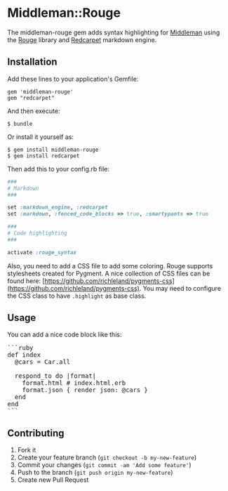 # Middleman::Rouge

The middleman-rouge gem adds syntax highlighting for [Middleman](https://github.com/middleman/middleman) using the [Rouge](https://github.com/jayferd/rouge) library and [Redcarpet](https://github.com/vmg/redcarpet) markdown engine.

## Installation

Add these lines to your application's Gemfile:

    gem 'middleman-rouge'
    gem "redcarpet"

And then execute:

    $ bundle

Or install it yourself as:

    $ gem install middleman-rouge
    $ gem install redcarpet
    
 Then add this to your config.rb file:

```ruby
###
# Markdown
###

set :markdown_engine, :redcarpet
set :markdown, :fenced_code_blocks => true, :smartypants => true

###
# Code highlighting
###

activate :rouge_syntax
```

Also, you need to add a CSS file to add some coloring. Rouge supports stylesheets created for Pygment. A nice collection of CSS files can be found here:
[https://github.com/richleland/pygments-css](https://github.com/richleland/pygments-css). You may need to configure the CSS class to have `.highlight` as base class.

## Usage
You can add a nice code block like this:

<pre>
```ruby
def index
  @cars = Car.all

  respond_to do |format|
    format.html # index.html.erb
    format.json { render json: @cars }
  end
end
```
</pre>

## Contributing

1. Fork it
2. Create your feature branch (`git checkout -b my-new-feature`)
3. Commit your changes (`git commit -am 'Add some feature'`)
4. Push to the branch (`git push origin my-new-feature`)
5. Create new Pull Request
